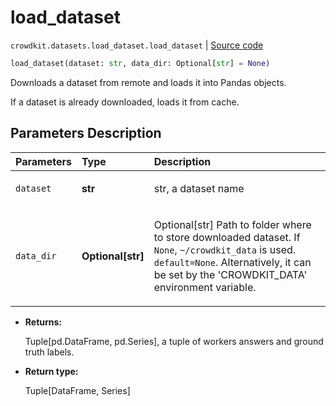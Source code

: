 # load_dataset
`crowdkit.datasets.load_dataset.load_dataset` | [Source code](https://github.com/Toloka/crowd-kit/blob/v1.2.0/crowdkit/datasets/load_dataset.py#L12)

```python
load_dataset(dataset: str, data_dir: Optional[str] = None)
```

Downloads a dataset from remote and loads it into Pandas objects.


If a dataset is already downloaded, loads it from cache.

## Parameters Description

| Parameters | Type | Description |
| :----------| :----| :-----------|
`dataset`|**str**|<p>str, a dataset name</p>
`data_dir`|**Optional\[str\]**|<p>Optional[str] Path to folder where to store downloaded dataset. If `None`, `~/crowdkit_data` is used. `default=None`. Alternatively, it can be set by the &#x27;CROWDKIT_DATA&#x27; environment variable.</p>

* **Returns:**

  Tuple[pd.DataFrame, pd.Series], a tuple of workers answers and ground truth labels.

* **Return type:**

  Tuple\[DataFrame, Series\]
